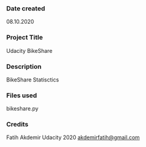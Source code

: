 ### Date created
08.10.2020

### Project Title
Udacity BikeShare

### Description
BikeShare Statisctics

### Files used
bikeshare.py

### Credits
Fatih Akdemir
Udacity
2020
akdemirfatih@gmail.com

